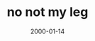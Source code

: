 ---
layout: base.njk
title : 'no not my leg' 
view_title : 'None' 
year : '2000' 
date : '2000-01-14' 
img_file : '/drawing/nonotmy.png' 
html_file : 'nonotmy' 
next_html : 'hesaidhe.html' 
year_order : '29' 
permalink : "title/{{html_file}}.html"
---